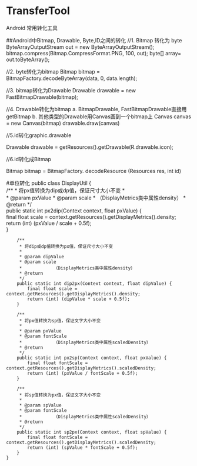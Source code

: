 # TransferTool
Android 常用转化工具

##Android中Bitmap, Drawable, Byte,ID之间的转化 
//1.  Bitmap 转化为 byte
ByteArrayOutputStream out = new ByteArrayOutputStream();
bitmap.compress(Bitmap.CompressFormat.PNG, 100, out);
byte[] array= out.toByteArray();

//2. byte转化为bitmap
Bitmap bitmap = BitmapFactory.decodeByteArray(data, 0, data.length);

//3. bitmap转化为Drawable
Drawable drawable = new FastBitmapDrawable(bitmap);

//4. Drawable转化为bitmap
 a. BitmapDrawable, FastBitmapDrawable直接用getBitmap
 b. 其他类型的Drawable用Canvas画到一个bitmap上
      Canvas canvas = new Canvas(bitmap)
      drawable.draw(canvas)


//5.id转化graphic.drawable

   Drawable drawable = getResources().getDrawable(R.drawable.icon);


//6.id转化成Bitmap

   Bitmap bitmap = BitmapFactory. decodeResource (Resources   res, int id) 
   
   
#单位转化
  public class DisplayUtil {  
        /** 
         * 将px值转换为dip或dp值，保证尺寸大小不变 
         *  
         * @param pxValue 
         * @param scale 
         *            （DisplayMetrics类中属性density） 
         * @return 
         */  
        public static int px2dip(Context context, float pxValue) {  
            final float scale = context.getResources().getDisplayMetrics().density;  
            return (int) (pxValue / scale + 0.5f);  
        }  
      
        /** 
         * 将dip或dp值转换为px值，保证尺寸大小不变 
         *  
         * @param dipValue 
         * @param scale 
         *            （DisplayMetrics类中属性density） 
         * @return 
         */  
        public static int dip2px(Context context, float dipValue) {  
            final float scale = context.getResources().getDisplayMetrics().density;  
            return (int) (dipValue * scale + 0.5f);  
        }  
      
        /** 
         * 将px值转换为sp值，保证文字大小不变 
         *  
         * @param pxValue 
         * @param fontScale 
         *            （DisplayMetrics类中属性scaledDensity） 
         * @return 
         */  
        public static int px2sp(Context context, float pxValue) {  
            final float fontScale = context.getResources().getDisplayMetrics().scaledDensity;  
            return (int) (pxValue / fontScale + 0.5f);  
        }  
      
        /** 
         * 将sp值转换为px值，保证文字大小不变 
         *  
         * @param spValue 
         * @param fontScale 
         *            （DisplayMetrics类中属性scaledDensity） 
         * @return 
         */  
        public static int sp2px(Context context, float spValue) {  
            final float fontScale = context.getResources().getDisplayMetrics().scaledDensity;  
            return (int) (spValue * fontScale + 0.5f);  
        }  
    }  
